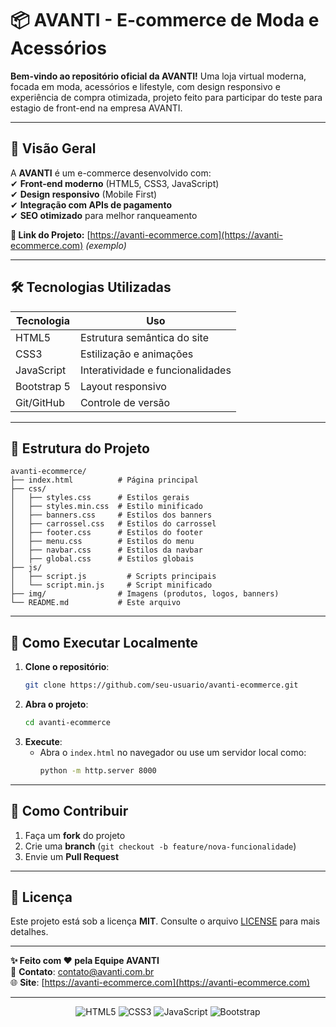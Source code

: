 # **📦 AVANTI - E-commerce de Moda e Acessórios**  

**Bem-vindo ao repositório oficial da AVANTI!** Uma loja virtual moderna, focada em moda, acessórios e lifestyle, com design responsivo e experiência de compra otimizada, projeto feito para participar do teste para estagio de front-end na empresa AVANTI.

---

## **🚀 Visão Geral**  
A **AVANTI** é um e-commerce desenvolvido com:  
✔ **Front-end moderno** (HTML5, CSS3, JavaScript)  
✔ **Design responsivo** (Mobile First)  
✔ **Integração com APIs de pagamento**  
✔ **SEO otimizado** para melhor ranqueamento  

**🔗 Link do Projeto:** [https://avanti-ecommerce.com](https://avanti-ecommerce.com) *(exemplo)*  

---

## **🛠 Tecnologias Utilizadas**  
| **Tecnologia**   | **Uso**                          |  
|------------------|----------------------------------|  
| HTML5            | Estrutura semântica do site      |  
| CSS3             | Estilização e animações          |  
| JavaScript       | Interatividade e funcionalidades |  
| Bootstrap 5      | Layout responsivo                |  
| Git/GitHub       | Controle de versão               |  

---

## **📂 Estrutura do Projeto**  
```
avanti-ecommerce/  
├── index.html          # Página principal  
├── css/  
│   ├── styles.css      # Estilos gerais  
│   ├── styles.min.css  # Estilo minificado 
│   ├── banners.css     # Estilos dos banners  
│   ├── carrossel.css   # Estilos do carrossel  
│   ├── footer.css      # Estilos do footer  
│   ├── menu.css        # Estilos do menu  
│   ├── navbar.css      # Estilos da navbar  
│   ├── global.css      # Estilos globais 
├── js/  
│   ├── script.js         # Scripts principais  
│   └── script.min.js     # Script minificado  
├── img/                # Imagens (produtos, logos, banners)  
└── README.md           # Este arquivo  
```

---

## **🔧 Como Executar Localmente**  
1. **Clone o repositório**:  
   ```bash
   git clone https://github.com/seu-usuario/avanti-ecommerce.git
   ```  
2. **Abra o projeto**:  
   ```bash
   cd avanti-ecommerce
   ```  
3. **Execute**:  
   - Abra o `index.html` no navegador ou use um servidor local como:  
     ```bash
     python -m http.server 8000
     ```  

---


## **🤝 Como Contribuir**  
1. Faça um **fork** do projeto  
2. Crie uma **branch** (`git checkout -b feature/nova-funcionalidade`)  
3. Envie um **Pull Request**  

---

## **📜 Licença**  
Este projeto está sob a licença **MIT**. Consulte o arquivo [LICENSE](LICENSE) para mais detalhes.  

---

**✨ Feito com ❤️ pela Equipe AVANTI**  
📧 **Contato**: contato@avanti.com.br  
🌐 **Site**: [https://avanti-ecommerce.com](https://avanti-ecommerce.com)  

---

<div align="center">
  <img src="https://img.shields.io/badge/HTML5-E34F26?style=for-the-badge&logo=html5&logoColor=white" alt="HTML5">
  <img src="https://img.shields.io/badge/CSS3-1572B6?style=for-the-badge&logo=css3&logoColor=white" alt="CSS3">
  <img src="https://img.shields.io/badge/JavaScript-F7DF1E?style=for-the-badge&logo=javascript&logoColor=black" alt="JavaScript">
  <img src="https://img.shields.io/badge/Bootstrap-563D7C?style=for-the-badge&logo=bootstrap&logoColor=white" alt="Bootstrap">
</div>  


